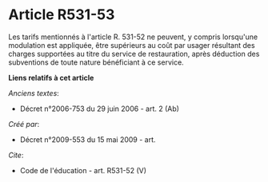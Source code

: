# Article R531-53

Les tarifs mentionnés à l'article R. 531-52 ne peuvent, y compris lorsqu'une modulation est appliquée, être supérieurs au
coût par usager résultant des charges supportées au titre du service de restauration, après déduction des subventions de
toute nature bénéficiant à ce service.

**Liens relatifs à cet article**

_Anciens textes_:

  - Décret n°2006-753 du 29 juin 2006 - art. 2 (Ab)

_Créé par_:

  - Décret n°2009-553 du 15 mai 2009 - art.

_Cite_:

  - Code de l'éducation - art. R531-52 (V)

